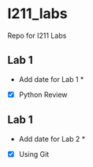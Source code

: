 # I211_labs
Repo for I211 Labs

## Lab 1
* Add date for Lab 1 *

- [x] Python Review

## Lab 1
* Add date for Lab 2 *

- [x] Using Git
